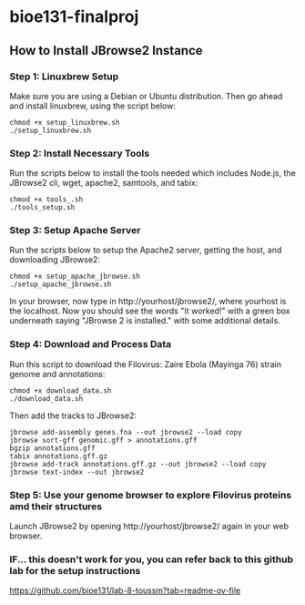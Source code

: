 # bioe131-finalproj

## How to Install JBrowse2 Instance
### Step 1: Linuxbrew Setup
Make sure you are using a Debian or Ubuntu distribution. Then go ahead and install linuxbrew, using the script below:
```
chmod +x setup_linuxbrew.sh
./setup_linuxbrew.sh
```

### Step 2: Install Necessary Tools
Run the scripts below to install the tools needed which includes Node.js, the JBrowse2 cli, wget, apache2, samtools, and tabix:
```
chmod +x tools_.sh
./tools_setup.sh
```

### Step 3: Setup Apache Server
Run the scripts below to setup the Apache2 server, getting the host, and downloading JBrowse2:
```
chmod +x setup_apache_jbrowse.sh
./setup_apache_jbrowse.sh
```
In your browser, now type in http://yourhost/jbrowse2/, where yourhost is the localhost. Now you should see the words "It worked!" with a green box underneath saying "JBrowse 2 is installed." with some additional details.

### Step 4: Download and Process Data
Run this script to download the Filovirus: Zaire Ebola (Mayinga 76) strain genome and annotations:
```
chmod +x download_data.sh
./download_data.sh
```

Then add the tracks to JBrowse2:
```
jbrowse add-assembly genes.fna --out jbrowse2 --load copy
jbrowse sort-gff genomic.gff > annotations.gff
bgzip annotations.gff
tabix annotations.gff.gz
jbrowse add-track annotations.gff.gz --out jbrowse2 --load copy
jbrowse text-index --out jbrowse2
```

### Step 5: Use your genome browser to explore Filovirus proteins amd their structures
Launch JBrowse2 by opening http://yourhost/jbrowse2/ again in your web browser.

### IF... this doesn't work for you, you can refer back to this github lab for the setup instructions
https://github.com/bioe131/lab-8-toussm?tab=readme-ov-file
